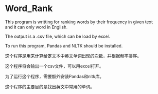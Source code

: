 # Word_Rank

This program is writting for ranking words by their frequency in given text and it can only word in English.

The output is a .csv file, which can be load by excel.

To run this program, Pandas and NLTK should be installed.

这个程序是用来计算给定文本中英文单词出现的次数，并根据频率排序。

这个程序将会输出一个csv文件，可以用excel打开。

为了运行这个程序，需要额外安装Pandas和nltk库。

这个程序的主要目的是找出英文中常用的单词。
